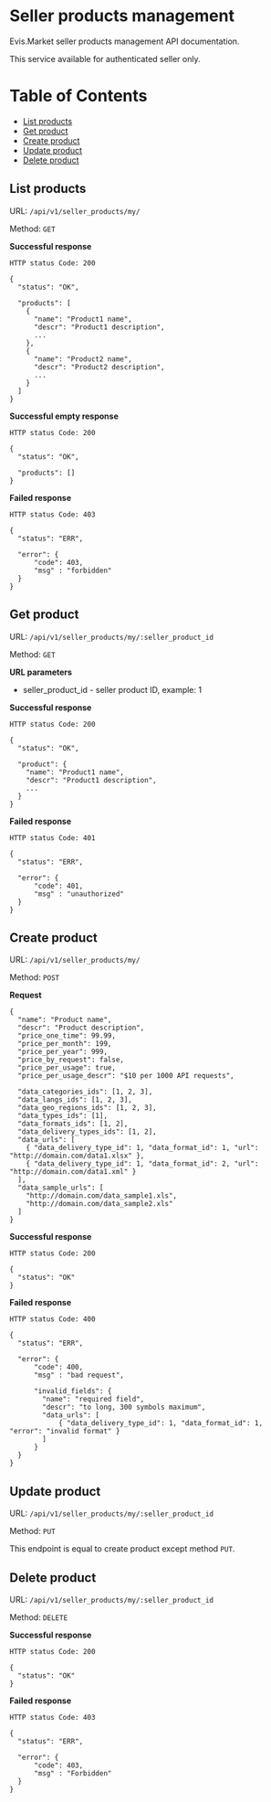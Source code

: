 # Seller products management

Evis.Market seller products management API documentation.

This service available for authenticated seller only.

Table of Contents
=================
* [List products](#list-products)
* [Get product](#get-product)
* [Create product](#create-product)
* [Update product](#update-product)
* [Delete product](#delete-product)

## List products

URL: `/api/v1/seller_products/my/`

Method: `GET`

**Successful response**

    HTTP status Code: 200

    {
      "status": "OK",

      "products": [
        {
          "name": "Product1 name",
          "descr": "Product1 description",
          ...
        },
        {
          "name": "Product2 name",
          "descr": "Product2 description",
          ...
        }
      ]
    }

**Successful empty response**

    HTTP status Code: 200

    {
      "status": "OK",

      "products": []
    }


**Failed response**

    HTTP status Code: 403

    {
      "status": "ERR",

      "error": {
          "code": 403,
          "msg" : "forbidden"
      }
    }


## Get product

URL: `/api/v1/seller_products/my/:seller_product_id`

Method: `GET`

**URL parameters**

* seller_product_id - seller product ID, example: 1

**Successful response**

    HTTP status Code: 200

    {
      "status": "OK",

      "product": {
        "name": "Product1 name",
        "descr": "Product1 description",
        ...
      }
    }

**Failed response**

    HTTP status Code: 401

    {
      "status": "ERR",

      "error": {
          "code": 401,
          "msg" : "unauthorized"
      }
    }


## Create product

URL: `/api/v1/seller_products/my/`

Method: `POST`

**Request**

    {
      "name": "Product name",
      "descr": "Product description",
      "price_one_time": 99.99,
      "price_per_month": 199,
      "price_per_year": 999,
      "price_by_request": false,
      "price_per_usage": true,
      "price_per_usage_descr": "$10 per 1000 API requests",

      "data_categories_ids": [1, 2, 3],
      "data_langs_ids": [1, 2, 3],
      "data_geo_regions_ids": [1, 2, 3],
      "data_types_ids": [1],
      "data_formats_ids": [1, 2],
      "data_delivery_types_ids": [1, 2],
      "data_urls": [
        { "data_delivery_type_id": 1, "data_format_id": 1, "url": "http://domain.com/data1.xlsx" },
        { "data_delivery_type_id": 1, "data_format_id": 2, "url": "http://domain.com/data1.xml" }
      ],
      "data_sample_urls": [
        "http://domain.com/data_sample1.xls",
        "http://domain.com/data_sample2.xls"
      ]
    }

**Successful response**

    HTTP status Code: 200

    {
      "status": "OK"
    }

**Failed response**

    HTTP status Code: 400

    {
      "status": "ERR",

      "error": {
          "code": 400,
          "msg" : "bad request",

          "invalid_fields": {
            "name": "required field",
            "descr": "to long, 300 symbols maximum",
            "data_urls": [
                { "data_delivery_type_id": 1, "data_format_id": 1, "error": "invalid format" }
            ]
          }
      }
    }



## Update product

URL: `/api/v1/seller_products/my/:seller_product_id`

Method: `PUT`

This endpoint is equal to create product except method `PUT`.


## Delete product

URL: `/api/v1/seller_products/my/:seller_product_id`

Method: `DELETE`

**Successful response**

    HTTP status Code: 200

    {
      "status": "OK"
    }


**Failed response**

    HTTP status Code: 403

    {
      "status": "ERR",

      "error": {
          "code": 403,
          "msg" : "Forbidden"
      }
    }
